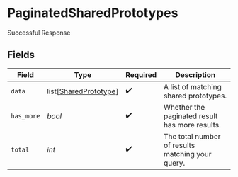 # PaginatedSharedPrototypes

Successful Response


## Fields

| Field                                                           | Type                                                            | Required                                                        | Description                                                     |
| --------------------------------------------------------------- | --------------------------------------------------------------- | --------------------------------------------------------------- | --------------------------------------------------------------- |
| `data`                                                          | list[[SharedPrototype](../../models/shared/sharedprototype.md)] | :heavy_check_mark:                                              | A list of matching shared prototypes.                           |
| `has_more`                                                      | *bool*                                                          | :heavy_check_mark:                                              | Whether the paginated result has more results.                  |
| `total`                                                         | *int*                                                           | :heavy_check_mark:                                              | The total number of results matching your query.                |